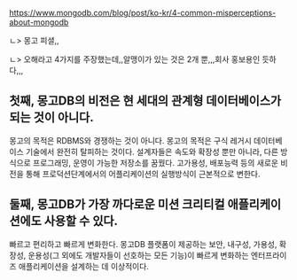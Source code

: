 https://www.mongodb.com/blog/post/ko-kr/4-common-misperceptions-about-mongodb

ㄴ> 몽고 피셜,,

ㄴ> 오해라고 4가지를 주장했는데,,알맹이가 있는 것은 2개 뿐,,,회사 홍보용인 듯하다,,,

첫째, 몽고DB의 비전은 현 세대의 관계형 데이터베이스가 되는 것이 아니다. 
-

몽고의 목적은 RDBMS와 경쟁하는 것이 아니다.
몽고의 목적은 구식 레거시 데이터베이스 기술에서 완전히 탈피하는 것이다.
설계자들은 속도와 확장성 뿐만 아니라, 다른 방식으로 프로그래밍, 운영이 가능한 저장소를 꿈꿨다.
고가용성, 배포능력 등의 새로운 비전을 통해 프로덕션단계에서의 어플리케이션의 실행방식이 근본적으로 변한다.

둘째, 몽고DB가 가장 까다로운 미션 크리티컬 애플리케이션에도 사용할 수 있다.
-
빠르고 편리하고 빠르게 변화한다.
몽고DB 플랫폼이 제공하는 보안, 내구성, 가용성, 확장성, 운용성(그 외에도 개발자들이 선호하는 모든 기능)이 빠르게 변화하는 엔터프라이즈 애플리케이션을 설계하는 데 이상적이다.


